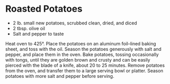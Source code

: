 # Roasted Potatoes

- 2 lb. small new potatoes, scrubbed clean, dried, and diced
- 2 tbsp. olive oil
- Salt and pepper to taste

Heat oven to 425°. Place the potatoes on an aluminum foil–lined baking sheet,
and toss with the oil. Season the potatoes generously with salt and pepper, and
place them in the oven. Bake potatoes, tossing occasionally with tongs, until
they are golden brown and crusty and can be easily pierced with the blade of a
knife, about 20 to 25 minutes. Remove potatoes from the oven, and transfer them
to a large serving bowl or platter. Season potatoes with more salt and pepper
before serving.

